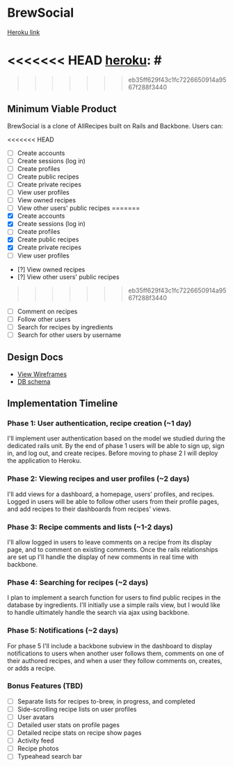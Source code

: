 # BrewSocial

[Heroku link][heroku]

<<<<<<< HEAD
[heroku]: #
=======
[heroku]: https://brewsocial.herokuapp.com/
>>>>>>> eb35ff629f43c1fc7226650914a9567f288f3440

## Minimum Viable Product
BrewSocial is a clone of AllRecipes built on Rails and Backbone. Users can:

<!-- This is a Markdown checklist. Use it to keep track of your progress! -->

<<<<<<< HEAD
- [ ] Create accounts
- [ ] Create sessions (log in)
- [ ] Create profiles
- [ ] Create public recipes
- [ ] Create private recipes
- [ ] View user profiles
- [ ] View owned recipes
- [ ] View other users' public recipes
=======
- [x] Create accounts
- [x] Create sessions (log in)
- [ ] Create profiles
- [x] Create public recipes
- [x] Create private recipes
- [ ] View user profiles
- [?] View owned recipes
- [?] View other users' public recipes
>>>>>>> eb35ff629f43c1fc7226650914a9567f288f3440
- [ ] Comment on recipes
- [ ] Follow other users
- [ ] Search for recipes by ingredients
- [ ] Search for other users by username

## Design Docs
* [View Wireframes][views]
* [DB schema][schema]

[views]: ./docs/views.md
[schema]: ./docs/schema.md

## Implementation Timeline

### Phase 1: User authentication, recipe creation (~1 day)
I'll implement user authentication based on the model we studied during the
dedicated rails unit. By the end of phase 1 users will be able to sign up, sign
in, and log out, and create recipes. Before moving to phase 2 I will deploy the
application to Heroku.


### Phase 2: Viewing recipes and user profiles (~2 days)
I'll add views for a dashboard, a homepage, users' profiles, and recipes. Logged in users
will be able to follow other users from their profile pages, and add recipes to
their dashboards from recipes' views.



### Phase 3: Recipe comments and lists (~1-2 days)
I'll allow logged in users to leave comments on a recipe from its display page,
and to comment on existing comments. Once the rails relationships are set up
I'll handle the display of new comments in real time with backbone.


### Phase 4: Searching for recipes (~2 days)
I plan to implement a search function for users to find public recipes in the
database by ingredients. I'll initially use a simple rails view, but I would
like to handle ultimately handle the search via ajax using backbone.


### Phase 5: Notifications (~2 days)
For phase 5 I'll include a backbone subview in the dashboard to display
notifications to users when another user follows them, comments on one of their
authored recipes, and when a user they follow comments on, creates, or adds a
recipe.


### Bonus Features (TBD)
- [ ] Separate lists for recipes to-brew, in progress, and completed
- [ ] Side-scrolling recipe lists on user profiles
- [ ] User avatars
- [ ] Detailed user stats on profile pages
- [ ] Detailed recipe stats on recipe show pages
- [ ] Activity feed
- [ ] Recipe photos
- [ ] Typeahead search bar

[phase-one]: ./docs/phases/phase1.md
[phase-two]: ./docs/phases/phase2.md
[phase-three]: ./docs/phases/phase3.md
[phase-four]: ./docs/phases/phase4.md
[phase-five]: ./docs/phases/phase5.md
